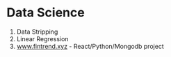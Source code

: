 # Data Science

1. Data Stripping
2. Linear Regression
3. www.fintrend.xyz - React/Python/Mongodb project
